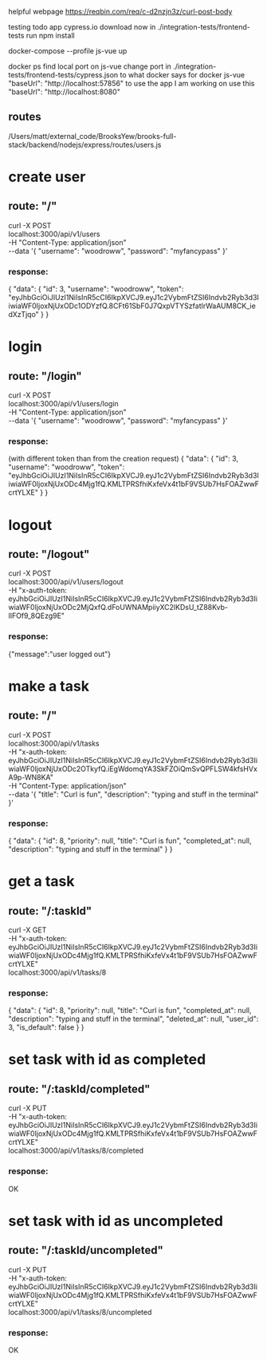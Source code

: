 helpful webpage
https://reqbin.com/req/c-d2nzjn3z/curl-post-body


testing todo app
cypress.io download now
in ./integration-tests/frontend-tests run npm install

docker-compose --profile js-vue up

docker ps
find local port on js-vue
change port in ./integration-tests/frontend-tests/cypress.json to what docker says
for docker js-vue
  "baseUrl": "http://localhost:57856"
to use the app I am working on use this
  "baseUrl": "http://localhost:8080"

## routes
/Users/matt/external_code/BrooksYew/brooks-full-stack/backend/nodejs/express/routes/users.js


# create user
## route: "/" 

curl -X POST \
localhost:3000/api/v1/users \
-H "Content-Type: application/json" \
--data '{ "username": "woodroww", "password": "myfancypass" }'

### response:
{
    "data": {
        "id": 3,
        "username": "woodroww",
        "token": "eyJhbGciOiJIUzI1NiIsInR5cCI6IkpXVCJ9.eyJ1c2VybmFtZSI6Indvb2Ryb3d3IiwiaWF0IjoxNjUxODc1ODYzfQ.8CFt61SbF0J7QxpVTYSzfatIrWaAUM8CK_iedXzTjqo"
    }
}


# login
## route: "/login" 

curl -X POST \
localhost:3000/api/v1/users/login \
-H "Content-Type: application/json" \
--data '{ "username": "woodroww", "password": "myfancypass" }'

### response:
(with different token than from the creation request)
{
	"data": {
		"id": 3,
		"username": "woodroww",
		"token": "eyJhbGciOiJIUzI1NiIsInR5cCI6IkpXVCJ9.eyJ1c2VybmFtZSI6Indvb2Ryb3d3IiwiaWF0IjoxNjUxODc4Mjg1fQ.KMLTPRSfhiKxfeVx4t1bF9VSUb7HsFOAZwwFcrtYLXE"
	}
}


# logout
## route: "/logout"

curl -X POST \
localhost:3000/api/v1/users/logout \
-H "x-auth-token: eyJhbGciOiJIUzI1NiIsInR5cCI6IkpXVCJ9.eyJ1c2VybmFtZSI6Indvb2Ryb3d3IiwiaWF0IjoxNjUxODc2MjQxfQ.dFoUWNAMpiiyXC2lKDsU_tZ88Kvb-lIFOf9_8QEzg9E"

### response:
{"message":"user logged out"}


# make a task
## route: "/"

curl -X POST \
localhost:3000/api/v1/tasks \
-H "x-auth-token: eyJhbGciOiJIUzI1NiIsInR5cCI6IkpXVCJ9.eyJ1c2VybmFtZSI6Indvb2Ryb3d3IiwiaWF0IjoxNjUxODc2OTkyfQ.iEgWdomqYA3SkFZOiQmSvQPFLSW4kfsHVxA9p-WN8KA" \
-H "Content-Type: application/json" \
--data '{ "title": "Curl is fun", "description": "typing and stuff in the terminal" }'

### response:
{
	"data": {
		"id": 8,
		"priority": null,
		"title": "Curl is fun",
		"completed_at": null,
		"description": "typing and stuff in the terminal"
	}
}


# get a task
## route: "/:taskId"

curl -X GET \
-H "x-auth-token: eyJhbGciOiJIUzI1NiIsInR5cCI6IkpXVCJ9.eyJ1c2VybmFtZSI6Indvb2Ryb3d3IiwiaWF0IjoxNjUxODc4Mjg1fQ.KMLTPRSfhiKxfeVx4t1bF9VSUb7HsFOAZwwFcrtYLXE" \
localhost:3000/api/v1/tasks/8

### response:
{
	"data": {
		"id": 8,
		"priority": null,
		"title": "Curl is fun",
		"completed_at": null,
		"description": "typing and stuff in the terminal",
		"deleted_at": null,
		"user_id": 3,
		"is_default": false
	}
}


# set task with id as completed
## route: "/:taskId/completed"

curl -X PUT \
-H "x-auth-token: eyJhbGciOiJIUzI1NiIsInR5cCI6IkpXVCJ9.eyJ1c2VybmFtZSI6Indvb2Ryb3d3IiwiaWF0IjoxNjUxODc4Mjg1fQ.KMLTPRSfhiKxfeVx4t1bF9VSUb7HsFOAZwwFcrtYLXE" \
localhost:3000/api/v1/tasks/8/completed

### response:
OK


# set task with id as uncompleted
## route: "/:taskId/uncompleted"

curl -X PUT \
-H "x-auth-token: eyJhbGciOiJIUzI1NiIsInR5cCI6IkpXVCJ9.eyJ1c2VybmFtZSI6Indvb2Ryb3d3IiwiaWF0IjoxNjUxODc4Mjg1fQ.KMLTPRSfhiKxfeVx4t1bF9VSUb7HsFOAZwwFcrtYLXE" \
localhost:3000/api/v1/tasks/8/uncompleted

### response:
OK




